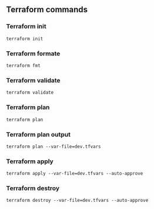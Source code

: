 ## Terraform commands

### Terraform init
```
terraform init
```

### Terraform formate
```
terraform fmt
```

### Terraform validate
```
terraform validate
```


### Terraform plan
```
terraform plan
```

### Terraform plan output
```
terraform plan --var-file=dev.tfvars
```

### Terraform apply
```
terraform apply --var-file=dev.tfvars --auto-approve
```

### Terraform destroy

```
terraform destroy --var-file=dev.tfvars --auto-approve
```